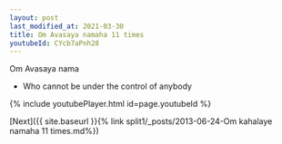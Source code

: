 ```yaml
---
layout: post
last_modified_at: 2021-03-30
title: Om Avasaya namaha 11 times
youtubeId: CYcb7aPnh28
---
```

 
 
Om Avasaya nama 
 
 -  Who cannot be under the control of anybody 
 
  
 
  
 
 
 
 
 
 


{% include youtubePlayer.html id=page.youtubeId %}
 
[Next]({{ site.baseurl }}{% link  split1/_posts/2013-06-24-Om kahalaye namaha 11 times.md%})
 
